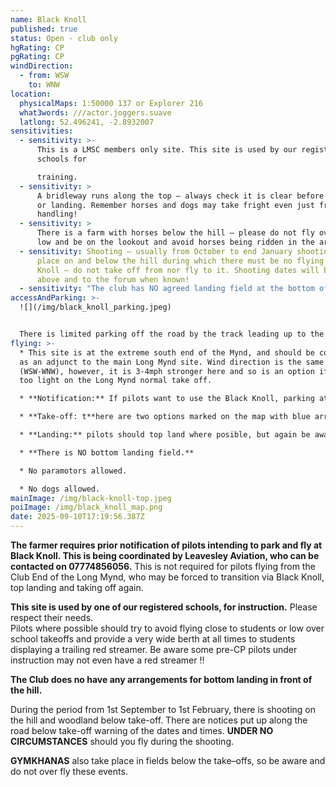 ```yaml
---
name: Black Knoll
published: true
status: Open - club only
hgRating: CP
pgRating: CP
windDirection:
  - from: WSW
    to: WNW
location:
  physicalMaps: 1:50000 137 or Explorer 216
  what3words: ///actor.joggers.suave
  latlong: 52.496241, -2.8932007
sensitivities:
  - sensitivity: >-
      This is a LMSC members only site. This site is used by our registered
      schools for

      training.
  - sensitivity: >
      A bridleway runs along the top – always check it is clear before launching
      or landing. Remember horses and dogs may take fright even just from ground
      handling!
  - sensitivity: >
      There is a farm with horses below the hill – please do not fly over this
      low and be on the lookout and avoid horses being ridden in the area!
  - sensitivity: Shooting – usually from October to end January shooting may take
      place on and below the hill during which there must be no flying on Black
      Knoll – do not take off from nor fly to it. Shooting dates will be pasted
      above and to the forum when known!
  - sensitivity: "The club has NO agreed landing field at the bottom of the hill. "
accessAndParking: >-
  ![](/img/black_knoll_parking.jpeg)


  There is limited parking off the road by the track leading up to the take off, marked 'P' on the map. This can be busy if the school is active.  If it is full, there is also a small quarry a little further along the road. **DO NOT DRIVE UP THE TRACK.** Park right at the back close up to the hill, allowing the farmer to turn right from his track onto the road. Blocking this right turn will cause him a huge amount of trouble, so car sharing is essential.
flying: >-
  * This site is at the extreme south end of the Mynd, and should be considered
  as an adjunct to the main Long Mynd site. Wind direction is the same
  (WSW-WNW), however, it is 3-4mph stronger here and so is an option if it is
  too light on the Long Mynd normal take off.

  * **Notification:** If pilots want to use the Black Knoll, parking at the bottom and walking up to take off, the farmer requires prior notification. This is to be done via Leavesley Aviation, who can be contacted on 07774856056

  * **Take-off: t**here are two options marked on the map with blue arrows. Both are straightforward but keep watch for traffic coming from the right. Also be aware of pilots under instruction by the school.

  * **Landing:** pilots should top land where posible, but again be aware of those under instruction. Landing is also possible on the step half way down the hill, marked on the map with a green triangle.

  * **There is NO bottom landing field.**

  * No paramotors allowed.

  * No dogs allowed.
mainImage: /img/black-knoll-top.jpeg
poiImage: /img/black_knoll_map.png
date: 2025-09-10T17:19:56.387Z
---
```

**The farmer requires prior notification of pilots intending to park and fly at Black Knoll. This is being coordinated by Leavesley Aviation, who can be contacted on 07774856056.** This is not required for pilots flying from the Club End of the Long Mynd, who may be forced to transition via Black Knoll, top landing and taking off again.

**This site is used by one of our registered schools, for instruction.** Please respect their needs.\
Pilots where possible should try to avoid flying close to students or low over school takeoffs and provide a very wide berth at all times to students displaying a trailing red streamer. Be aware some pre-CP pilots under instruction may not even have a red streamer !!

**The Club does no have any arrangements for bottom landing in front of the hill.**

During the period from 1st September to 1st February, there is shooting on the hill and woodland below take-off. There are notices put up along the road below take-off warning of the dates and times. **UNDER NO CIRCUMSTANCES** should you fly during the shooting.

**GYMKHANAS** also take place in fields below the take–offs, so be aware and do not over fly these events.